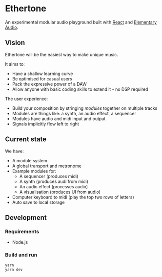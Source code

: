 # Ethertone

An experimental modular audio playground built with [React] and [Elementary Audio].

[React]: https://react.dev
[Elementary Audio]: https://elementary.audio

## Vision

Ethertone will be the easiest way to make unique music.

It aims to:
- Have a shallow learning curve
- Be optimised for casual users
- Pack the expressive power of a DAW
- Allow anyone with basic coding skills to extend it - no DSP required

The user experience:
- Build your composition by stringing _modules_ together on multiple tracks
- Modules are things like: a synth, an audio effect, a sequencer
- Modules have audio and midi input and output
- Signals implicitly flow left to right

## Current state

We have:

- A module system
- A global transport and metronome
- Example modules for:
  - A sequencer (produces midi)
  - A synth (produces audi from midi)
  - An audio effect (processes audio)
  - A visualisation (produces UI from audio)
- Computer keyboard to midi (play the top two rows of letters)
- Auto save to local storage

## Development

### Requirements

- Node.js

### Build and run

    yarn
    yarn dev
